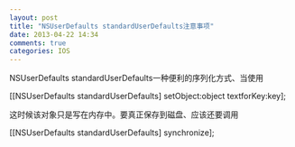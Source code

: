 ```yaml
---
layout: post
title: "NSUserDefaults standardUserDefaults注意事项"
date: 2013-04-22 14:34
comments: true
categories: IOS
---
```

<p>NSUserDefaults standardUserDefaults一种便利的序列化方式、当使用</p>


[[NSUserDefaults  standardUserDefaults] setObject:object textforKey:key];


<p>这时候该对象只是写在内存中。要真正保存到磁盘、应该还要调用</p>


[[NSUserDefaults  standardUserDefaults] synchronize];


